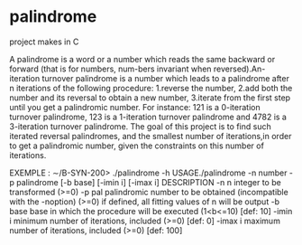 # palindrome
project makes in C

A palindrome is a word or a number which reads the same backward or forward (that is for numbers, num-bers invariant when reversed).An-iteration turnover palindrome is a number which leads to a palindrome after n iterations of the following procedure:
1.reverse the number,
2.add both the number and its reversal to obtain a new number,
3.iterate from the first step until you get a palindromic number.
For instance:
	121 is a 0-iteration turnover palindrome,
	123 is a 1-iteration turnover palindrome and
	4782 is a 3-iteration turnover palindrome.
The goal of this project is to find such iterated reversal palindromes, and the smallest number of iterations,in order to get a palindromic number, given the constraints on this number of iterations.

EXEMPLE :
∼/B-SYN-200> ./palindrome -h
	USAGE./palindrome -n number -p palindrome [-b base] [-imin i] [-imax i]
DESCRIPTION
	-n n      integer to be transformed (>=0)
	-p pal    palindromic number to be obtained (incompatible with the -noption) (>=0)
	if defined, all fitting values of n will be output
	-b base   base in which the procedure will be executed (1<b<=10) [def: 10]
	-imin i   minimum number of iterations, included (>=0) [def: 0]
	-imax i   maximum number of iterations, included (>=0) [def: 100]
